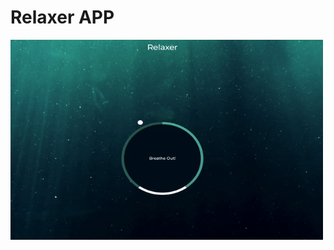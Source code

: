 # Relaxer APP


<p><img align="left" alt="gif" src="https://github.com/Anwar720/frontend_projects/blob/main/Relax_app/img/relaxer.gif" width="500" height="320"/></p>
